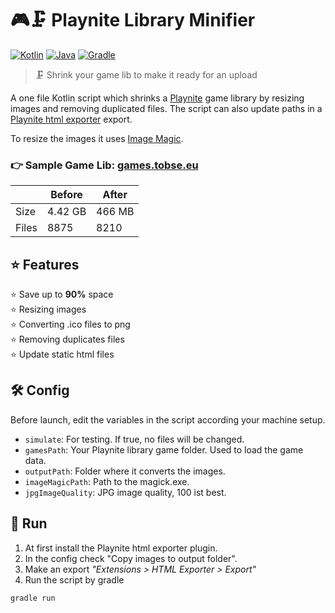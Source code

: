 # 🎮🗜 Playnite Library Minifier

[![Kotlin](https://img.shields.io/badge/Kotlin-1.5.10-blue.svg?style=flat&logo=kotlin&logoColor=white)](http://kotlinlang.org)
[![Java](https://img.shields.io/badge/Java-16-red.svg?style=flat&logo=Java&logoColor=white)](https://adoptopenjdk.net)
[![Gradle](https://img.shields.io/badge/Gradle-7.1-08313A.svg?style=flat&logo=Java&logoColor=white)](https://gradle.org)

> 🗜 Shrink your game lib to make it ready for an upload

A one file Kotlin script which shrinks a [Playnite](https://playnite.link) game library by resizing images and removing duplicated files.
The script can also update paths in a [Playnite html exporter](https://github.com/joyrider3774/Playnite_html_exporter) export.

To resize the images it uses [Image Magic](https://imagemagick.org/index.php).

### 👉 Sample Game Lib: [games.tobse.eu](http://games.tobse.eu)

|       | Before  | After  |
| ----- | ------- | ------ |
| Size  | 4.42 GB | 466 MB |
| Files | 8875    | 8210   |

## ⭐ Features

⭐ Save up to **90%** space  
 ⭐ Resizing images  
 ⭐ Converting .ico files to png  
 ⭐ Removing duplicates files  
 ⭐ Update static html files

## 🛠 Config

Before launch, edit the variables in the script according your machine setup.

- `simulate`: For testing. If true, no files will be changed.
- `gamesPath`: Your Playnite library game folder. Used to load the game data.
- `outputPath`: Folder where it converts the images.
- `imageMagicPath`: Path to the magick.exe.
- `jpgImageQuality`: JPG image quality, 100 ist best.

## 🚀 Run

1.  At first install the Playnite html exporter plugin.
2.  In the config check "Copy images to output folder".
3.  Make an export _"Extensions > HTML Exporter > Export"_
4.  Run the script by gradle

```kotlin
gradle run
```
